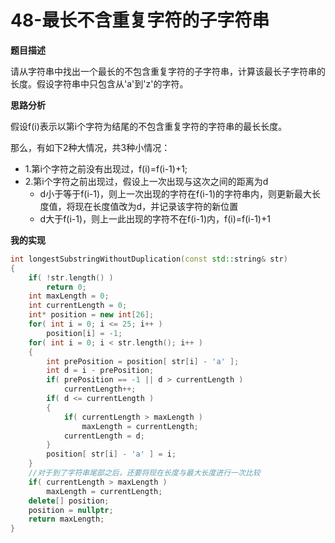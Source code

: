 # 48-最长不含重复字符的子字符串

**题目描述**

请从字符串中找出一个最长的不包含重复字符的子字符串，计算该最长子字符串的长度。假设字符串中只包含从'a'到'z'的字符。

**思路分析**

假设f(i)表示以第i个字符为结尾的不包含重复字符的字符串的最长长度。

那么，有如下2种大情况，共3种小情况：

- 1.第i个字符之前没有出现过，f(i)=f(i-1)+1;
- 2.第i个字符之前出现过，假设上一次出现与这次之间的距离为d
  - d小于等于f(i-1)，则上一次出现的字符在f(i-1)的字符串内，则更新最大长度值，将现在长度值改为d，并记录该字符的新位置
  - d大于f(i-1)，则上一此出现的字符不在f(i-1)内，f(i)=f(i-1)+1

**我的实现**

```c++
int longestSubstringWithoutDuplication(const std::string& str)
{
	if( !str.length() )
        return 0;
    int maxLength = 0;
    int currentLength = 0;
    int* position = new int[26];
    for( int i = 0; i <= 25; i++ )
        position[i] = -1;
    for( int i = 0; i < str.length(); i++ )
    {
        int prePosition = position[ str[i] - 'a' ];
        int d = i - prePosition;
        if( prePosition == -1 || d > currentLength )
            currentLength++;
        if( d <= currentLength )
        {
            if( currentLength > maxLength )
                maxLength = currentLength;
            currentLength = d;
        }
        position[ str[i] - 'a' ] = i;
    }
    //对于到了字符串尾部之后，还要将现在长度与最大长度进行一次比较
    if( currentLength > maxLength )
        maxLength = currentLength;
    delete[] position;
    position = nullptr;
    return maxLength;
}
```

